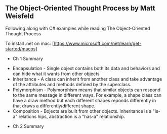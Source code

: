 ## The Object-Oriented Thought Process by Matt Weisfeld

Following along with C# examples while reading The Object-Oriented Thought Process

To install .net on mac: [https://www.microsoft.com/net/learn/get-started/macos]

* Ch 1 Summary
- Encapsulation - Single objext contains both its data and behaviors and can hide what it wants from other objects
- Inheritance - A class can inherit from another class and take advantage of the attributes and methods defined by the superclass.
- Polymorphism - Polymorphism means that similar objects can respond to the same message in different ways.  For example, a shape class can have a draw method but each different shapes reponds differently in that draws a differently/different shape.
- Composition - Bojects are built from other objects.  Inheritance is a "is-a" relations hips, abstraction is a "has-a" relationship.

* Ch 2 Summary
